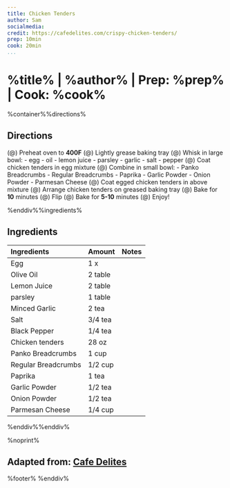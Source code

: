 ```yaml
---
title: Chicken Tenders
author: Sam
socialmedia:
credit: https://cafedelites.com/crispy-chicken-tenders/
prep: 10min
cook: 20min
...
```


# %title% | %author% | Prep: %prep% | Cook: %cook%

%container%%directions%
## Directions
(@) Preheat oven to **400F**
(@) Lightly grease baking tray
(@) Whisk in large bowl:
    - egg
    - oil
    - lemon juice
    - parsley
    - garlic
    - salt
    - pepper
(@) Coat chicken tenders in egg mixture
(@) Combine in small bowl:
    - Panko Breadcrumbs
    - Regular Breadcrumbs
    - Paprika
    - Garlic Powder
    - Onion Powder
    - Parmesan Cheese
(@) Coat egged chicken tenders in above mixture
(@) Arrange chicken tenders on greased baking tray
(@) Bake for **10** minutes
(@) Flip
(@) Bake for **5-10** minutes
(@) Enjoy!

%enddiv%%ingredients%

## Ingredients
| Ingredients | Amount | Notes |
| :--------- | :---- | :--- |
| Egg | 1 x |  |
| Olive Oil | 2 table |  |
| Lemon Juice | 2 table |  |
| parsley | 1 table |  |
| Minced Garlic | 2 tea |  |
| Salt | 3/4 tea |  |
| Black Pepper | 1/4 tea |  |
| Chicken tenders | 28 oz |  |
| Panko Breadcrumbs | 1 cup |  |
| Regular Breadcrumbs | 1/2 cup |  |
| Paprika | 1 tea |  |
| Garlic Powder | 1/2 tea |  |
| Onion Powder | 1/2 tea |  |
| Parmesan Cheese | 1/4 cup |  |
%enddiv%%enddiv%

%noprint%
## Adapted from: [Cafe Delites](%credit%)
%footer%
%enddiv%